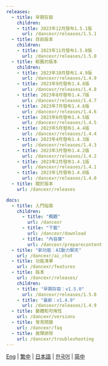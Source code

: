 ```yaml
---
releases:
  - title: 早期存取
    children:
    - title: 2023年12月發布1.5.1版
      url: /dancexr/releases/1.5.1
  - title: 目前版本
    children:
    - title: 2023年11月發布1.5.0版
      url: /dancexr/releases/1.5.0
  - title: 較舊的版本
    children:
    - title: 2023年10月發布1.4.9版
      url: /dancexr/releases/1.4.9
    - title: 2023年9月發布1.4.8版
      url: /dancexr/releases/1.4.8
    - title: 2023年8月發布1.4.7版
      url: /dancexr/releases/1.4.7
    - title: 2023年7月發布1.4.6版
      url: /dancexr/releases/1.4.6
    - title: 2023年6月發布1.4.5版
      url: /dancexr/releases/1.4.5
    - title: 2023年5月發布1.4.4版
      url: /dancexr/releases/1.4.4
    - title: 2023年4月發布1.4.3版
      url: /dancexr/releases/1.4.3
    - title: 2023年3月發布1.4.2版
      url: /dancexr/releases/1.4.2
    - title: 2023年2月發布1.4.1版
      url: /dancexr/releases/1.4.1
    - title: 2023年1月發布1.4.0版
      url: /dancexr/releases/1.4.0
  - title: 關於版本
    url: /dancexr/releases

docs:
  - title: 入門指南
    children:
      - title: "概觀"
        url: /dancexr
      - title: "下載"
        url: /dancexr/download
      - title: "內容庫"
        url: /dancexr/preparecontent
  - title: "新功能：AI動力聊天"
    url: /dancexr/ai_chat
  - title: 功能清單
    url: /dancexr/features
  - title: 版本
    url: /dancexr/releases/
    children:
    - title: "早期存取：v1.5.0"
      url: /dancexr/releases/1.5.0
    - title: "最新：v1.4.9"
      url: /dancexr/releases/1.4.9
  - title: 變體和可用性
    url: /dancexr/versions
  - title: 常見問題
    url: /dancexr/faq
  - title: 故障排除
    url: /dancexr/troubleshooting  
---
```

[Eng](/dancexr/navigation) | [繁中](/tw/dancexr/navigation) | [日本語](/jp/dancexr/navigation) | [한국어](/kr/dancexr/navigation) | [简中](/zh/dancexr/navigation)